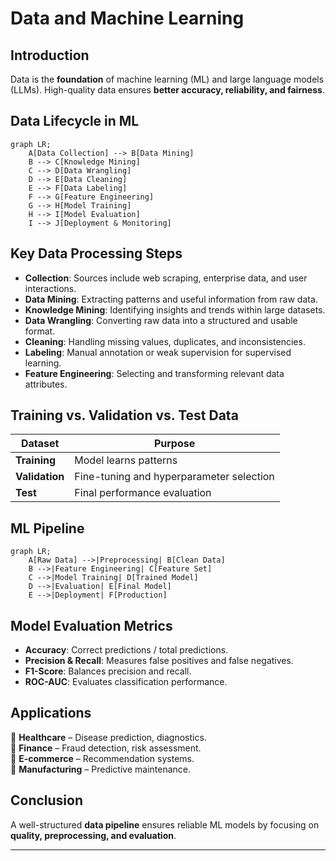 # Data and Machine Learning

## Introduction

Data is the **foundation** of machine learning (ML) and large language models (LLMs). High-quality data ensures **better accuracy, reliability, and fairness**.

## Data Lifecycle in ML

``` mermaid
graph LR;
    A[Data Collection] --> B[Data Mining]
    B --> C[Knowledge Mining]
    C --> D[Data Wrangling]
    D --> E[Data Cleaning]
    E --> F[Data Labeling]
    F --> G[Feature Engineering]
    G --> H[Model Training]
    H --> I[Model Evaluation]
    I --> J[Deployment & Monitoring]
```

## Key Data Processing Steps

- **Collection**: Sources include web scraping, enterprise data, and user interactions.
- **Data Mining**: Extracting patterns and useful information from raw data.
- **Knowledge Mining**: Identifying insights and trends within large datasets.
- **Data Wrangling**: Converting raw data into a structured and usable format.
- **Cleaning**: Handling missing values, duplicates, and inconsistencies.
- **Labeling**: Manual annotation or weak supervision for supervised learning.
- **Feature Engineering**: Selecting and transforming relevant data attributes.

## Training vs. Validation vs. Test Data

| **Dataset** | **Purpose** |
|------------|------------|
| **Training** | Model learns patterns |
| **Validation** | Fine-tuning and hyperparameter selection |
| **Test** | Final performance evaluation |

## ML Pipeline

``` mermaid
graph LR;
    A[Raw Data] -->|Preprocessing| B[Clean Data]
    B -->|Feature Engineering| C[Feature Set]
    C -->|Model Training| D[Trained Model]
    D -->|Evaluation| E[Final Model]
    E -->|Deployment| F[Production]
```

## Model Evaluation Metrics

- **Accuracy**: Correct predictions / total predictions.
- **Precision & Recall**: Measures false positives and false negatives.
- **F1-Score**: Balances precision and recall.
- **ROC-AUC**: Evaluates classification performance.

## Applications

🔹 **Healthcare** – Disease prediction, diagnostics.  
🔹 **Finance** – Fraud detection, risk assessment.  
🔹 **E-commerce** – Recommendation systems.  
🔹 **Manufacturing** – Predictive maintenance.  

## Conclusion

A well-structured **data pipeline** ensures reliable ML models by focusing on **quality, preprocessing, and evaluation**.

---